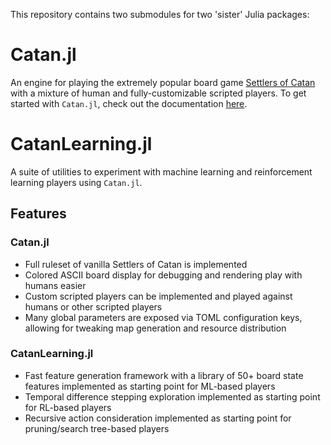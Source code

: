 This repository contains two submodules for two 'sister' Julia packages:

# Catan.jl

An engine for playing the extremely popular board game [Settlers of Catan](https://www.catan.com/) with a mixture of human and fully-customizable scripted players.
To get started with `Catan.jl`, check out the documentation [here](https://bkaperick.github.io/CatanEngine.jl/).

# CatanLearning.jl

A suite of utilities to experiment with machine learning and reinforcement learning players using `Catan.jl`.

## Features

### Catan.jl
* Full ruleset of vanilla Settlers of Catan is implemented
* Colored ASCII board display for debugging and rendering play with humans easier
* Custom scripted players can be implemented and played against humans or other scripted players
* Many global parameters are exposed via TOML configuration keys, allowing for tweaking map generation and resource distribution

### CatanLearning.jl
* Fast feature generation framework with a library of 50+ board state features implemented as starting point for ML-based players
* Temporal difference stepping exploration implemented as starting point for RL-based players
* Recursive action consideration implemented as starting point for pruning/search tree-based players
